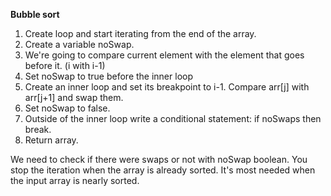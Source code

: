 **Bubble sort**

1. Create loop and start iterating from the end of the array.
2. Create a variable noSwap.
3. We're going to compare current element with the element that goes before it. (i with i-1)
4. Set noSwap to true before the inner loop
5. Create an inner loop and set its breakpoint to i-1. Compare arr[j] with arr[j+1] and swap them.
6. Set noSwap to false.
7. Outside of the inner loop write a conditional statement: if noSwaps then break.
8. Return array.

We need to check if there were swaps or not with noSwap boolean.
You stop the iteration when the array is already sorted. It's most needed when the input array is nearly sorted.